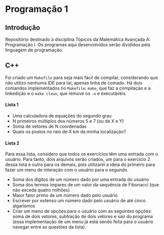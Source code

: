 # Programação 1

## Introdução
Repositório destinado à disciplina Tópicos da Matemática Avançada A: Programação I. Os programas aqui desenvolvidos serão divididos pela linguagem de programação.

## C++
  Foi criado um `Makefile` para seja mais fácil de compilar, considerando que não utilizo nenhuma IDE para tal, apenas linha de comado. Há dois comandos implementados no `Makefile`: `make`, que faz a compilação e a linkedição e o `make clean`, que remove os `.o` e executáveis.

  #### Lista 1
  - Uma calculadora de equações do segundo grau
  - N primeiros múltiplos dos números 5 e 7 (ou de X e Y)
  - Soma de vetores de N coordenadas
  - Quais os postos no raio de X km da minha localização?

  #### Lista 2
  Para essa lista, considero que todos os exercícios têm uma entrada com o usuário. Para tanto, dois arquivos serão criados, um para o exercício 2 dessa lista e outro para os demais, pois utilizarei a ideia do primeiro para fazer um menu de interação com o usuário para o segundo.
  
  - Soma dos dígitos de um número dado por uma entrada do usuário
  - Soma dos termos ímpares de um valor da sequência de Fibonacci (que não exceda quatro milhões)
  - Maior fator primo de um número dado pelo usuário
  - Escrever por extenso um número dado pelo usuário de até cinco algarismos
  - Criar um menu de opções para o usuário com as seguintes opções: soma de dois vetores, subtração de dois vetores e sair do programa (essa implementação de um menu já está sendo feita para o usuário navegar entre as questões da lista).

